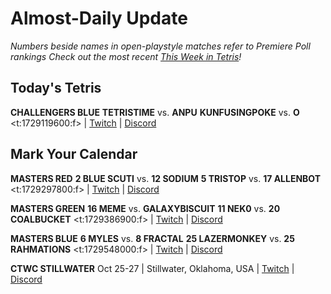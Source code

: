 # Almost-Daily Update
*Numbers beside names in open-playstyle matches refer to Premiere Poll rankings*
*Check out the most recent [This Week in Tetris](https://www.thisweekintetris.com/2024/09/this-week-in-tetris-september-10-16.html)!*
## Today's Tetris
**CHALLENGERS BLUE**
**TETRISTIME** vs. **ANPU**
**KUNFUSINGPOKE** vs. **O**
<t:1729119600:f> | [Twitch](https://www.twitch.tv/monthlytetris) | [Discord](https://go.ctm.gg/discord)

## Mark Your Calendar
**MASTERS RED**
**2 BLUE SCUTI** vs. **12 SODIUM**
**5 TRISTOP** vs. **17 ALLENBOT**
<t:1729297800:f> | [Twitch](https://www.twitch.tv/monthlytetris) | [Discord](https://go.ctm.gg/discord)

**MASTERS GREEN**
**16 MEME** vs. **GALAXYBISCUIT**
**11 NEK0** vs. **20 COALBUCKET**
<t:1729386900:f> | [Twitch](https://www.twitch.tv/monthlytetris) | [Discord](https://go.ctm.gg/discord)

**MASTERS BLUE**
**6 MYLES** vs. **8 FRACTAL**
**25 LAZERMONKEY** vs. **25 RAHMATIONS**
<t:1729548000:f> | [Twitch](https://www.twitch.tv/monthlytetris) | [Discord](https://go.ctm.gg/discord)

**CTWC STILLWATER**
Oct 25-27 | Stillwater, Oklahoma, USA | [Twitch](https://www.twitch.tv/classictetris) | [Discord](https://discord.gg/mBVReaxE9m)